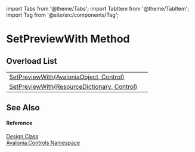 import Tabs from '@theme/Tabs'; 
import TabItem from '@theme/TabItem'; 
import Tag from '@site/src/components/Tag'; 

# SetPreviewWith Method


## Overload List
<table>
<tr>
<td><a href="M_Avalonia_Controls_Design_SetPreviewWith">SetPreviewWith(AvaloniaObject, Control)</a></td>
<td> </td>
</tr>
<tr>
<td><a href="M_Avalonia_Controls_Design_SetPreviewWith_1">SetPreviewWith(ResourceDictionary, Control)</a></td>
<td> </td>
</tr>
</table>

## See Also


#### Reference
<a href="T_Avalonia_Controls_Design">Design Class</a>  
<a href="N_Avalonia_Controls">Avalonia.Controls Namespace</a>  
